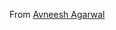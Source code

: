 From [Avneesh Agarwal
](https://blog.avneesh.tech/building-a-crud-api-with-nodejs-and-mongodb#comments-list)